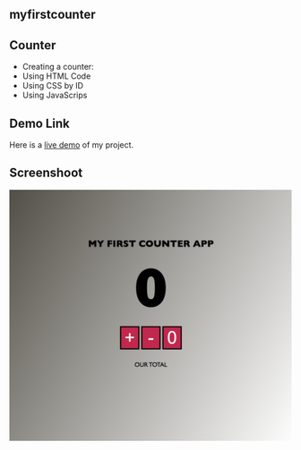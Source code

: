 ## myfirstcounter

## Counter
- Creating a counter:
- Using HTML Code
- Using CSS by ID
- Using JavaScrips

## Demo Link
Here is a [live demo](https://elydmyfirstcounter.web.app/) of my project.

## Screenshoot
![Screenshoot of the project](https://github.com/elydaniels/myfirstcounter/blob/b9d58c5b47f4c96546723b1199dbd3438190b6fa/images/Screen%20Shot%202022-06-24%20at%2011.56.56%20AM.png)

